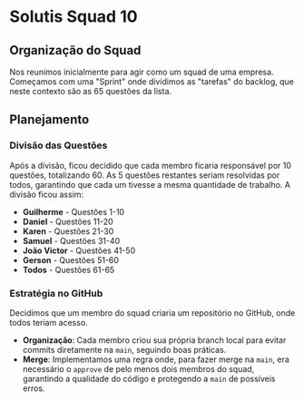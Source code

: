 # Solutis Squad 10

## Organização do Squad

Nos reunimos inicialmente para agir como um squad de uma empresa. Começamos com uma "Sprint" onde dividimos as "tarefas" do backlog, que neste contexto são as 65 questões da lista.

## Planejamento

### Divisão das Questões

Após a divisão, ficou decidido que cada membro ficaria responsável por 10 questões, totalizando 60. As 5 questões restantes seriam resolvidas por todos, garantindo que cada um tivesse a mesma quantidade de trabalho. A divisão ficou assim:

- **Guilherme** - Questões 1-10
- **Daniel** - Questões 11-20
- **Karen** - Questões 21-30
- **Samuel** - Questões 31-40
- **João Victor** - Questões 41-50
- **Gerson** - Questões 51-60
- **Todos** - Questões 61-65

### Estratégia no GitHub

Decidimos que um membro do squad criaria um repositório no GitHub, onde todos teriam acesso.

- **Organização**: Cada membro criou sua própria branch local para evitar commits diretamente na `main`, seguindo boas práticas.
- **Merge**: Implementamos uma regra onde, para fazer merge na `main`, era necessário o `approve` de pelo menos dois membros do squad, garantindo a qualidade do código e protegendo a `main` de possíveis erros.
